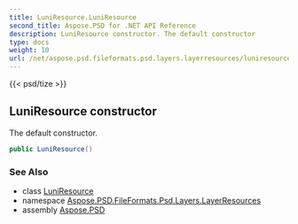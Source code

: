 ```yaml
---
title: LuniResource.LuniResource
second_title: Aspose.PSD for .NET API Reference
description: LuniResource constructor. The default constructor
type: docs
weight: 10
url: /net/aspose.psd.fileformats.psd.layers.layerresources/luniresource/luniresource/
---
```

{{< psd/tize >}}
## LuniResource constructor

The default constructor.

```csharp
public LuniResource()
```

### See Also

* class [LuniResource](../)
* namespace [Aspose.PSD.FileFormats.Psd.Layers.LayerResources](../../luniresource/)
* assembly [Aspose.PSD](../../../)


